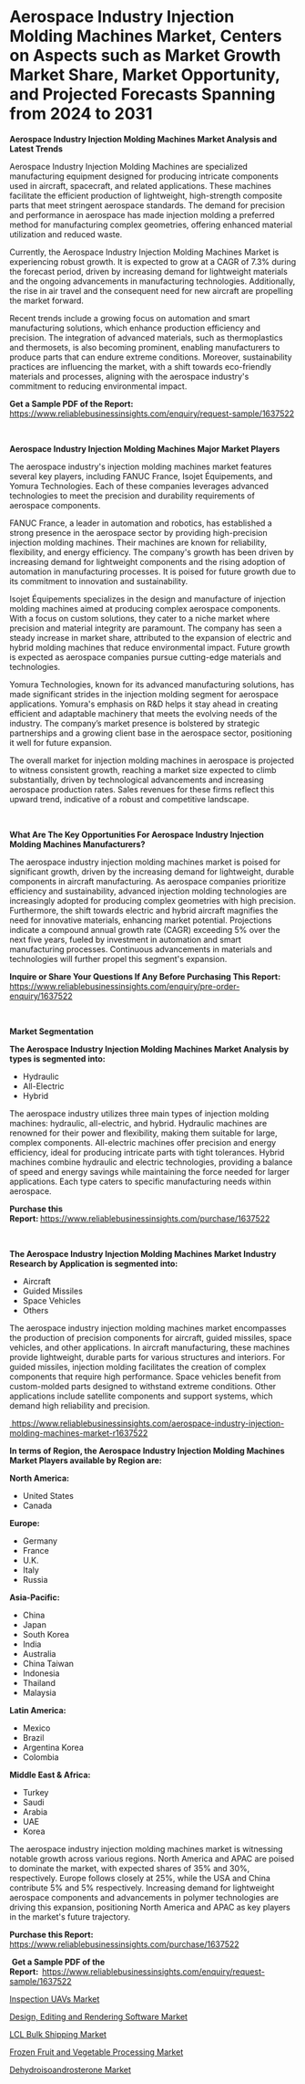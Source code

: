 <p><h1>Aerospace Industry Injection Molding Machines Market, Centers on Aspects such as Market Growth Market Share, Market Opportunity, and Projected Forecasts Spanning from 2024 to 2031</h1></p><p><strong>Aerospace Industry Injection Molding Machines Market Analysis and Latest Trends</strong></p>
<p><p>Aerospace Industry Injection Molding Machines are specialized manufacturing equipment designed for producing intricate components used in aircraft, spacecraft, and related applications. These machines facilitate the efficient production of lightweight, high-strength composite parts that meet stringent aerospace standards. The demand for precision and performance in aerospace has made injection molding a preferred method for manufacturing complex geometries, offering enhanced material utilization and reduced waste.</p><p>Currently, the Aerospace Industry Injection Molding Machines Market is experiencing robust growth. It is expected to grow at a CAGR of 7.3% during the forecast period, driven by increasing demand for lightweight materials and the ongoing advancements in manufacturing technologies. Additionally, the rise in air travel and the consequent need for new aircraft are propelling the market forward. </p><p>Recent trends include a growing focus on automation and smart manufacturing solutions, which enhance production efficiency and precision. The integration of advanced materials, such as thermoplastics and thermosets, is also becoming prominent, enabling manufacturers to produce parts that can endure extreme conditions. Moreover, sustainability practices are influencing the market, with a shift towards eco-friendly materials and processes, aligning with the aerospace industry's commitment to reducing environmental impact.</p></p>
<p><strong>Get a Sample PDF of the Report:&nbsp;</strong> <a href="https://www.reliablebusinessinsights.com/enquiry/request-sample/1637522?utm_campaign=1558&utm_medium=2&utm_source=Github&utm_content=ia&utm_term=07122024&utm_id=aerospace-industry-injection-molding-machines">https://www.reliablebusinessinsights.com/enquiry/request-sample/1637522</a></p>
<p>&nbsp;</p>
<p><strong>Aerospace Industry Injection Molding Machines Major Market Players</strong></p>
<p><p>The aerospace industry's injection molding machines market features several key players, including FANUC France, Isojet Équipements, and Yomura Technologies. Each of these companies leverages advanced technologies to meet the precision and durability requirements of aerospace components.</p><p>FANUC France, a leader in automation and robotics, has established a strong presence in the aerospace sector by providing high-precision injection molding machines. Their machines are known for reliability, flexibility, and energy efficiency. The company's growth has been driven by increasing demand for lightweight components and the rising adoption of automation in manufacturing processes. It is poised for future growth due to its commitment to innovation and sustainability.</p><p>Isojet Équipements specializes in the design and manufacture of injection molding machines aimed at producing complex aerospace components. With a focus on custom solutions, they cater to a niche market where precision and material integrity are paramount. The company has seen a steady increase in market share, attributed to the expansion of electric and hybrid molding machines that reduce environmental impact. Future growth is expected as aerospace companies pursue cutting-edge materials and technologies.</p><p>Yomura Technologies, known for its advanced manufacturing solutions, has made significant strides in the injection molding segment for aerospace applications. Yomura's emphasis on R&D helps it stay ahead in creating efficient and adaptable machinery that meets the evolving needs of the industry. The company’s market presence is bolstered by strategic partnerships and a growing client base in the aerospace sector, positioning it well for future expansion.</p><p>The overall market for injection molding machines in aerospace is projected to witness consistent growth, reaching a market size expected to climb substantially, driven by technological advancements and increasing aerospace production rates. Sales revenues for these firms reflect this upward trend, indicative of a robust and competitive landscape.</p></p>
<p>&nbsp;</p>
<p><strong>What Are The Key Opportunities For Aerospace Industry Injection Molding Machines Manufacturers?</strong></p>
<p><p>The aerospace industry injection molding machines market is poised for significant growth, driven by the increasing demand for lightweight, durable components in aircraft manufacturing. As aerospace companies prioritize efficiency and sustainability, advanced injection molding technologies are increasingly adopted for producing complex geometries with high precision. Furthermore, the shift towards electric and hybrid aircraft magnifies the need for innovative materials, enhancing market potential. Projections indicate a compound annual growth rate (CAGR) exceeding 5% over the next five years, fueled by investment in automation and smart manufacturing processes. Continuous advancements in materials and technologies will further propel this segment's expansion.</p></p>
<p><strong>Inquire or Share Your Questions If Any Before Purchasing This Report:</strong> <a href="https://www.reliablebusinessinsights.com/enquiry/pre-order-enquiry/1637522?utm_campaign=1558&utm_medium=2&utm_source=Github&utm_content=ia&utm_term=07122024&utm_id=aerospace-industry-injection-molding-machines">https://www.reliablebusinessinsights.com/enquiry/pre-order-enquiry/1637522</a></p>
<p>&nbsp;</p>
<p><strong>Market Segmentation</strong></p>
<p><strong>The Aerospace Industry Injection Molding Machines Market Analysis by types is segmented into:</strong></p>
<p><ul><li>Hydraulic</li><li>All-Electric</li><li>Hybrid</li></ul></p>
<p><p>The aerospace industry utilizes three main types of injection molding machines: hydraulic, all-electric, and hybrid. Hydraulic machines are renowned for their power and flexibility, making them suitable for large, complex components. All-electric machines offer precision and energy efficiency, ideal for producing intricate parts with tight tolerances. Hybrid machines combine hydraulic and electric technologies, providing a balance of speed and energy savings while maintaining the force needed for larger applications. Each type caters to specific manufacturing needs within aerospace.</p></p>
<p><strong>Purchase this Report:&nbsp;</strong><a href="https://www.reliablebusinessinsights.com/purchase/1637522?utm_campaign=1558&utm_medium=2&utm_source=Github&utm_content=ia&utm_term=07122024&utm_id=aerospace-industry-injection-molding-machines">https://www.reliablebusinessinsights.com/purchase/1637522</a></p>
<p>&nbsp;</p>
<p><strong>The Aerospace Industry Injection Molding Machines Market Industry Research by Application is segmented into:</strong></p>
<p><ul><li>Aircraft</li><li>Guided Missiles</li><li>Space Vehicles</li><li>Others</li></ul></p>
<p><p>The aerospace industry injection molding machines market encompasses the production of precision components for aircraft, guided missiles, space vehicles, and other applications. In aircraft manufacturing, these machines provide lightweight, durable parts for various structures and interiors. For guided missiles, injection molding facilitates the creation of complex components that require high performance. Space vehicles benefit from custom-molded parts designed to withstand extreme conditions. Other applications include satellite components and support systems, which demand high reliability and precision.</p></p>
<p><a href="https://www.reliablebusinessinsights.com/aerospace-industry-injection-molding-machines-market-r1637522?utm_campaign=1558&utm_medium=2&utm_source=Github&utm_content=ia&utm_term=07122024&utm_id=aerospace-industry-injection-molding-machines">&nbsp;https://www.reliablebusinessinsights.com/aerospace-industry-injection-molding-machines-market-r1637522</a></p>
<p><strong>In terms of Region, the Aerospace Industry Injection Molding Machines Market Players available by Region are:</strong></p>
<p>
    <p> <strong> North America: </strong>
        <ul>
            <li>United States</li>
            <li>Canada</li>
        </ul>
        </p> 
    <p> <strong> Europe: </strong>
        <ul>
            <li>Germany</li>
            <li>France</li>
            <li>U.K.</li>
            <li>Italy</li>
            <li>Russia</li>
        </ul>
        </p> 
    <p> <strong> Asia-Pacific: </strong>
        <ul>
            <li>China</li>
            <li>Japan</li>
            <li>South Korea</li>
            <li>India</li>
            <li>Australia</li>
            <li>China Taiwan</li>
            <li>Indonesia</li>
            <li>Thailand</li>
            <li>Malaysia</li>
        </ul>
        </p> 
    <p> <strong> Latin America: </strong>
        <ul>
            <li>Mexico</li>
            <li>Brazil</li>
            <li>Argentina Korea</li>
            <li>Colombia</li>
        </ul>
        </p> 
    <p> <strong> Middle East & Africa: </strong>
        <ul>
            <li>Turkey</li>
            <li>Saudi</li>
            <li>Arabia</li>
            <li>UAE</li>
            <li>Korea</li>
        </ul>
    </p>
    </p>
<p><p>The aerospace industry injection molding machines market is witnessing notable growth across various regions. North America and APAC are poised to dominate the market, with expected shares of 35% and 30%, respectively. Europe follows closely at 25%, while the USA and China contribute 5% and 5% respectively. Increasing demand for lightweight aerospace components and advancements in polymer technologies are driving this expansion, positioning North America and APAC as key players in the market's future trajectory.</p></p>
<p><strong>Purchase this Report: </strong><a href="https://www.reliablebusinessinsights.com/purchase/1637522?utm_campaign=1558&utm_medium=2&utm_source=Github&utm_content=ia&utm_term=07122024&utm_id=aerospace-industry-injection-molding-machines">https://www.reliablebusinessinsights.com/purchase/1637522</a></p>
<p>&nbsp;<strong>Get a Sample PDF of the Report:&nbsp;&nbsp;</strong><a href="https://www.reliablebusinessinsights.com/enquiry/request-sample/1637522?utm_campaign=1558&utm_medium=2&utm_source=Github&utm_content=ia&utm_term=07122024&utm_id=aerospace-industry-injection-molding-machines">https://www.reliablebusinessinsights.com/enquiry/request-sample/1637522</a></p>
<p><strong></strong></p>
<p><p><a href="https://github.com/willjis/Market-Research-Report-List-1/blob/main/inspection-uavs-market.md?utm_campaign=1558&utm_medium=2&utm_source=Github&utm_content=ia&utm_term=07122024&utm_id=aerospace-industry-injection-molding-machines">Inspection UAVs Market</a></p><p><a href="https://www.linkedin.com/pulse/market-trends-design-editing-rendering-software-industry-size-0cmpe?utm_campaign=1558&utm_medium=2&utm_source=Github&utm_content=ia&utm_term=07122024&utm_id=aerospace-industry-injection-molding-machines">Design, Editing and Rendering Software Market</a></p><p><a href="https://issuu.com/reportprime-2/docs/lcl-bulk-shipping-market-size-2030.pptx?utm_campaign=1558&utm_medium=2&utm_source=Github&utm_content=ia&utm_term=07122024&utm_id=aerospace-industry-injection-molding-machines">LCL Bulk Shipping Market</a></p><p><a href="https://www.linkedin.com/pulse/competitive-analysis-frozen-fruit-vegetable-processing-market-qckse?utm_campaign=1558&utm_medium=2&utm_source=Github&utm_content=ia&utm_term=07122024&utm_id=aerospace-industry-injection-molding-machines">Frozen Fruit and Vegetable Processing Market</a></p><p><a href="https://issuu.com/reportprime-2/docs/dehydroisoandrosterone-market-size-2030.pptx?utm_campaign=1558&utm_medium=2&utm_source=Github&utm_content=ia&utm_term=07122024&utm_id=aerospace-industry-injection-molding-machines">Dehydroisoandrosterone Market</a></p></p>